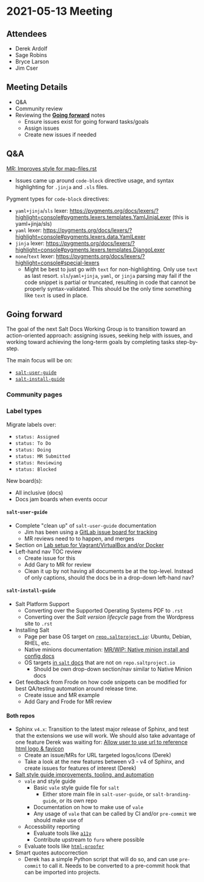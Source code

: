 # 2021-05-13 Meeting

## Attendees

- Derek Ardolf
- Sage Robins
- Bryce Larson
- Jim Cser

## Meeting Details

- Q&A
- Community review
- Reviewing the **[Going forward](https://github.com/saltstack/docs-hub/blob/master/meeting-notes/2021-04-29.md#goals-moving-forward)** notes
  - Ensure issues exist for going forward tasks/goals
  - Assign issues
  - Create new issues if needed

## Q&A

[MR: Improves style for map-files.rst](https://gitlab.com/saltstack/open/docs/salt-user-guide/-/merge_requests/54)
- Issues came up around `code-block` directive usage, and syntax highlighting for `.jinja` and `.sls` files.

Pygment types for `code-block` directives:
- `yaml+jinja`/`sls` lexer: https://pygments.org/docs/lexers/?highlight=console#pygments.lexers.templates.YamlJinjaLexer (this is yaml+jinja/sls)
- `yaml` lexer: https://pygments.org/docs/lexers/?highlight=console#pygments.lexers.data.YamlLexer
- `jinja` lexer: https://pygments.org/docs/lexers/?highlight=console#pygments.lexers.templates.DjangoLexer
- `none`/`text` lexer: https://pygments.org/docs/lexers/?highlight=console#special-lexers
  - Might be best to just go with `text` for non-highlighting. Only use `text` as last resort. `sls`/`yaml+jinja`, `yaml`, or `jinja` parsing may fail if the code snippet is partial or truncated, resulting in code that cannot be properly syntax-validated. This should be the only time something like `text` is used in place.

## Going forward

The goal of the next Salt Docs Working Group is to transition toward an action-oriented
approach: assigning issues, seeking help with issues, and working toward achieving
the long-term goals by completing tasks step-by-step.

The main focus will be on:
- [`salt-user-guide`](https://gitlab.com/saltstack/open/docs/salt-user-guide)
- [`salt-install-guide`](https://gitlab.com/saltstack/open/docs/salt-install-guide)

### Community pages



### Label types

Migrate labels over:

- `status: Assigned`
- `status: To Do`
- `status: Doing`
- `status: MR Submitted`
- `status: Reviewing`
- `status: Blocked`

New board(s):
- All inclusive (docs)
- Docs jam boards when events occur

#### `salt-user-guide`

- Complete "clean up" of `salt-user-guide` documentation
  - Jim has been using a [GitLab issue board for tracking](https://gitlab.com/saltstack/open/docs/salt-user-guide/-/boards/2310057)
  - MR reviews need to to happen, and merges
- Section on [Lab setup for Vagrant/VirtualBox and/or Docker](https://gitlab.com/saltstack/open/docs/salt-user-guide/-/issues/45)
- Left-hand nav TOC review
  - Create issue for this
  - Add Gary to MR for review
  - Clean it up by not having all documents be at the top-level. Instead of only captions,
  should the docs be in a drop-down left-hand nav?

#### `salt-install-guide`

- Salt Platform Support
  - Converting over the Supported Operating Systems PDF to `.rst`
  - Converting over the _Salt version lifecycle_ page from the Wordpress site to `.rst`
- Installing Salt
  - Page per base OS target on [`repo.saltproject.io`](https://repo.saltproject.io/): Ubuntu, Debian, RHEL, etc.
  - Native minions documentation: [MR/WIP: Native minion install and config docs](https://gitlab.com/saltstack/open/docs/salt-install-guide/-/merge_requests/5)
  - OS targets [in `salt` docs](https://docs.saltproject.io/en/latest/topics/installation/index.html#platform-specific-installation-instructions) that are not on `repo.saltproject.io`
    - Should be own drop-down section/nav similar to Native Minion docs
- Get feedback from Frode on how code snippets can be modified for best QA/testing automation
  around release time.
  - Create issue and MR example
  - Add Gary and Frode for MR review

#### Both repos

- Sphinx `v4.x`: Transition to the latest major release of Sphinx, and test that
  the extensions we use will work. We should also take advantage of one feature
  Derek was waiting for: [Allow user to use url to reference html logo & favicon](https://github.com/sphinx-doc/sphinx/pull/8737)
  - Create an issue/MRs for URL targeted logos/icons (Derek)
  - Take a look at the new features between v3 - v4 of Sphinx, and create issues for features of interest (Derek)
- [Salt style guide improvements, tooling, and automation](https://gitlab.com/saltstack/open/docs/salt-user-guide/-/issues/25)
  - `vale` and style guide
    - Basic `vale` style guide file for `salt`
      - Either store main file in `salt-user-guide`, or `salt-branding-guide`, or its own repo
    - Documentation on how to make use of `vale`
    - Any usage of `vale` that can be called by CI and/or `pre-commit` we should make use of
  - Accessbility reporting
    - Evaluate tools like [`a11y`](https://github.com/pa11y/pa11y)
    - Contribute upstream to `furo` where possible
  - Evaluate tools like [`html-proofer`](https://github.com/gjtorikian/html-proofer)
- Smart quotes autocorrection
  - Derek has a simple Python script that will do so, and can use `pre-commit` to call it. Needs to be converted to a pre-commit hook that can be imported into projects.
